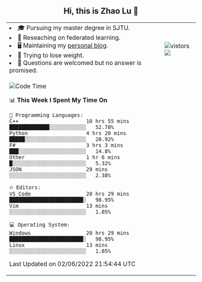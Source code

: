 <h2 align="center"> Hi, this is Zhao Lu 👋</h2>

<table style="overflow:hidden;">
    <tr> 
        <td>
            <li>🎓 Pursuing my master degree in SJTU.</li>
            <li>🌱 Reseaching on federated learning.</li>
            <li>🖥️ Maintaining my <a href="https://ifarewell.xyz">personal blog</a>.</li>
            <li>💪 Trying to lose weight.</li>
            <li>💬 Questions are welcomed but no answer is promised.</li> 
        </td>
        <td>
            <img src="https://visitor-badge.glitch.me/badge?page_id=ifarewell" alt="vistors" />
        <br>
          <img src="https://github-readme-stats.vercel.app/api?username=ifarewell&theme=graywhite&hide=prs,contribs&show_icons=true&hide_border=true&icon_color=CE1D2D&text_color=718096&bg_color=ffffff&hide_title=true" />
        </td>
    </tr>
    <tr>
        <td colspan="2">
            
<!--START_SECTION:waka-->
![Code Time](http://img.shields.io/badge/Code%20Time-185%20hrs%2033%20mins-blue)

📊 **This Week I Spent My Time On** 

```text
💬 Programming Languages: 
C++                      10 hrs 55 mins      █████████████░░░░░░░░░░░░   52.78% 
Python                   4 hrs 20 mins       █████░░░░░░░░░░░░░░░░░░░░   20.92% 
F#                       3 hrs 3 mins        ███░░░░░░░░░░░░░░░░░░░░░░   14.8% 
Other                    1 hr 6 mins         █░░░░░░░░░░░░░░░░░░░░░░░░   5.32% 
JSON                     29 mins             ░░░░░░░░░░░░░░░░░░░░░░░░░   2.38%

🔥 Editors: 
VS Code                  20 hrs 29 mins      ████████████████████████░   98.95% 
Vim                      13 mins             ░░░░░░░░░░░░░░░░░░░░░░░░░   1.05%

💻 Operating System: 
Windows                  20 hrs 29 mins      ████████████████████████░   98.95% 
Linux                    13 mins             ░░░░░░░░░░░░░░░░░░░░░░░░░   1.05%

```


 Last Updated on 02/06/2022 21:54:44 UTC
<!--END_SECTION:waka-->
            
</td></tr>
</table>

